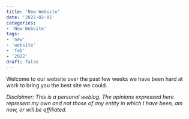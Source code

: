 ```yaml
---
title: 'New Website'
date: '2022-02-05'
categories:
- 'New Website'
tags:
- 'new'
- 'website'
- 'feb'
- '2022'
draft: false
---
```


Welcome to our website over the past few weeks we have been hard at work to bring you the best site we could.

<!-- more -->

_Disclaimer: This is a personal weblog. The opinions expressed here represent my own and not those of any entity in which I have been, am now, or will be affiliated._
